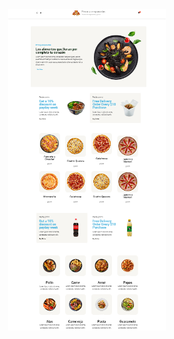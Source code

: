 <center><img src="https://raw.githubusercontent.com/Iceex/Wordpress/main/Portafolio/1.%20Shop-Pizza-main.PNG" style="width:50%"></center>
